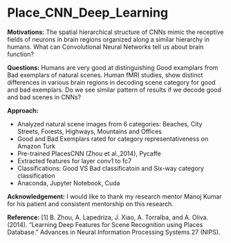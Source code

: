 # Place_CNN_Deep_Learning

**Motivations:**
The spatial hierarchical structure of CNNs mimic the receptive fields of neurons in brain regions organized along a similar hierarchy in humans. What can Convolutional Neural Networks tell us about brain function?

**Questions:**
Humans are very good at distinguishing Good examplars from Bad exemplars of natural scenes. Human fMRI studies, show distinct differences in various brain regions in decoding scene category for good and bad exemplars. Do we see similar pattern of results if we decode good and bad scenes in CNNs?

**Approach:**
- Analyzed natural scene images from 6 categories: Beaches, City Streets, Forests, Highways, Mountains and Offices
- Good and Bad Exemplars rated for category representativeness on Amazon Turk
- Pre-trained PlacesCNN (Zhou et al.,2014), Pycaffe
- Extracted features for layer conv1 to fc7
- Classifications: Good VS Bad classificatoin and Six-way category classification
- Anaconda, Jupyter Notebook, Cuda

**Acknowledgement:**
I would like to thank my research mentor Manoj Kumar for his patient and consistent mentorship on this research. 

**Reference:**
[1] B. Zhou, A. Lapedriza, J. Xiao, A. Torralba, and A. Oliva. (2014). “Learning Deep Features for Scene Recognition using Places Database.” Advances in Neural Information Processing Systems 27 (NIPS).


